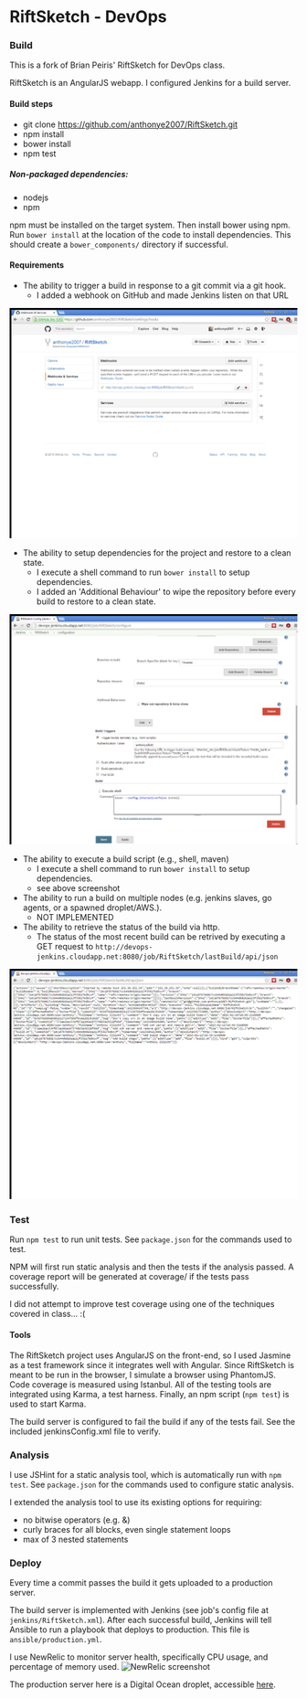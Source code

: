 RiftSketch - DevOps
====

### Build
This is a fork of Brian Peiris' RiftSketch for DevOps class.

RiftSketch is an AngularJS webapp. I configured Jenkins for a build server.

#### Build steps

* git clone https://github.com/anthonye2007/RiftSketch.git
* npm install
* bower install
* npm test

##### Non-packaged dependencies:
* nodejs
* npm
        
npm must be installed on the target system. Then install bower using npm.
Run `bower install` at the location of the code to install dependencies.
This should create a `bower_components/` directory if successful.

#### Requirements
- The ability to trigger a build in response to a git commit via a git hook.
    + I added a webhook on GitHub and made Jenkins listen on that URL

![hook](images/hook.png)

- The ability to setup dependencies for the project and restore to a clean state.
    + I execute a shell command to run `bower install` to setup dependencies.
    + I added an 'Additional Behaviour' to wipe the repository before every build to restore to a clean state.
    
![dependencies](images/dependencies.png)


- The ability to execute a build script (e.g., shell, maven)
    + I execute a shell command to run `bower install` to setup dependencies.
    + see above screenshot
- The ability to run a build on multiple nodes (e.g. jenkins slaves, go agents, or a spawned droplet/AWS.).
    + NOT IMPLEMENTED
- The ability to retrieve the status of the build via http.
    + The status of the most recent build can be retrived by executing a GET request to `http://devops-jenkins.cloudapp.net:8080/job/RiftSketch/lastBuild/api/json`

![build status](images/buildStatus.png)

### Test
Run `npm test` to run unit tests.
See `package.json` for the commands used to test.

NPM will first run static analysis and then the tests if the analysis passed.
A coverage report will be generated at coverage/ if the tests pass successfully.

I did not attempt to improve test coverage using one of the techniques covered in class... :(
#### Tools
The RiftSketch project uses AngularJS on the front-end, so I used Jasmine as a test framework since it integrates well with Angular.
Since RiftSketch is meant to be run in the browser, I simulate a browser using PhantomJS.
Code coverage is measured using Istanbul.
All of the testing tools are integrated using Karma, a test harness.
Finally, an npm script (`npm test`) is used to start Karma.

The build server is configured to fail the build if any of the tests fail.
See the included jenkinsConfig.xml file to verify.

### Analysis
I use JSHint for a static analysis tool, which is automatically run with `npm test`.
See `package.json` for the commands used to configure static analysis.

I extended the analysis tool to use its existing options for requiring:
  * no bitwise operators (e.g. &)
  * curly braces for all blocks, even single statement loops
  * max of 3 nested statements 

### Deploy
Every time a commit passes the build it gets uploaded to a production server.

The build server is implemented with Jenkins (see job's config file at `jenkins/RiftSketch.xml`). After each successful build, Jenkins will tell Ansible to run a playbook that deploys to production. This file is `ansible/production.yml`.

I use NewRelic to monitor server health, specifically CPU usage, and percentage of memory used.
![NewRelic screenshot](images/NewRelic)

The production server here is a Digital Ocean droplet, accessible [here](http://104.131.26.211:8080/).
